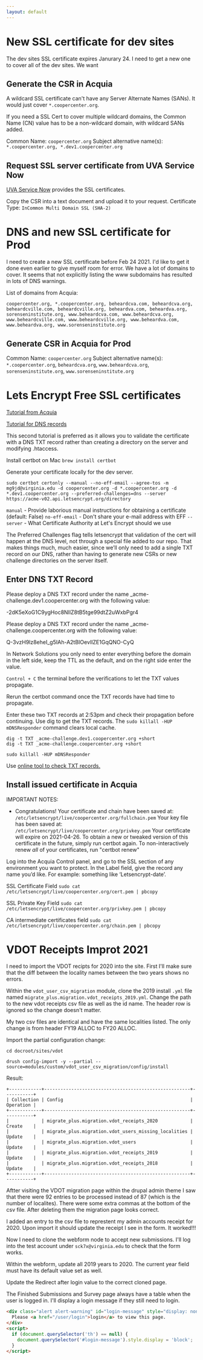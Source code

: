 ```yaml
---
layout: default
---
```


# New SSL certificate for dev sites

The dev sites SSL certificate expires Janurary 24. I need to get a new one to cover all of the dev sites. We want

## Generate the CSR in Acquia

A wildcard SSL certificate can't have any Server Alternate Names (SANs). It would just cover `*.coopercenter.org`.

If you need a SSL Cert to cover multiple wildcard domains, the Common Name (CN) value has to be a non-wildcard domain, with wildcard SANs added.

Common Name: `coopercenter.org`
Subject alternative name(s): `*.coopercenter.org, *.dev1.coopercenter.org`

## Request SSL server certificate from UVA Service Now

[UVA Service Now](https://virginia.service-now.com/its/?id=itsweb_kb_article&sys_id=a1be1813db7acb804f32fb671d961908) provides the SSL certificates.

Copy the CSR into a text document and upload it to your request.
Certificate Type: `InCommon Multi Domain SSL (SHA-2)`

# DNS and new SSL certificate for Prod

I need to create a new SSL certificate before Feb 24 2021. I'd like to get it done even earlier to give myself room for error. We have a lot of domains to cover. It seems that not explicitly listing the www subdomains has resulted in lots of DNS warnings.

List of domains from Acquia:

```
coopercenter.org, *.coopercenter.org, beheardcva.com, beheardcva.org, beheardcville.com, beheardcville.org, beheardva.com, beheardva.org, sorenseninstitute.org, www.beheardcva.com, www.beheardcva.org, www.beheardcville.com, www.beheardcville.org, www.beheardva.com, www.beheardva.org, www.sorenseninstitute.org
```

## Generate CSR in Acquia for Prod

Common Name: `coopercenter.org`
Subject alternative name(s): `*.coopercenter.org`, `beheardcva.org`, `www.beheardcva.org`, `sorenseninstitute.org`, `www.sorenseninstitute.org`

# Lets Encrypt Free SSL certificates

[Tutorial from Acquia](https://support.acquia.com/hc/en-us/articles/360009491013-Using-Let-s-Encrypt-SSL-on-Acquia-Cloud)

[Tutorial for DNS records](https://dev.acquia.com/blog/installing-lets-encrypt-wildcard-certificate-acquia-hosting)

This second tutorial is preferred as it allows you to validate the certificate with a DNS TXT record rather than creating a directory on the server and modifying .htaccess.

Install certbot on Mac `brew install certbot`

Generate your certificate locally for the dev server.

```
sudo certbot certonly --manual --no-eff-email --agree-tos -m mg9jd@virginia.edu -d coopercenter.org -d *.coopercenter.org -d *.dev1.coopercenter.org --preferred-challenges=dns --server https://acme-v02.api.letsencrypt.org/directory
```

`manual` - Provide laborious manual instructions for obtaining a certificate (default: False)
`no-eff-email` - Don't share your e-mail address with EFF
`--server` - What Certificate Authority at Let's Encrypt should we use

The Preferred Challenges flag tells letsencrypt that validation of the cert will happen at the DNS level, not through a special file added to our repo. That makes things much, much easier, since we’ll only need to add a single TXT record on our DNS, rather than having to generate new CSRs or new challenge directories on the server itself.

## Enter DNS TXT Record

Please deploy a DNS TXT record under the name
\_acme-challenge.dev1.coopercenter.org with the following value:

-2dK5eXoG1C9ygHoc8NIlZ8tB5tge99dtZ2uWxbPgr4

Please deploy a DNS TXT record under the name
\_acme-challenge.coopercenter.org with the following value:

Q-3vzH9lz8eheI_g5IAh-A2tBIOevIlZE1GqQNO-CyQ

In Network Solutions you only need to enter everything before the domain in the left side, keep the TTL as the default, and on the right side enter the value.

`Control + C` the terminal before the verifications to let the TXT values propagate.

Rerun the certbot command once the TXT records have had time to propagate.

Enter these two TXT records at 2:53pm and check their propagation before continuing. Use dig to get the TXT records. The `sudo killall -HUP mDNSResponder` command clears local cache.

```
dig -t TXT _acme-challenge.dev1.coopercenter.org +short
dig -t TXT _acme-challenge.coopercenter.org +short

sudo killall -HUP mDNSResponder
```

Use [online tool to check TXT records.](https://mxtoolbox.com/SuperTool.aspx?action=txt%3a_acme-challenge.coopercenter.org&run=toolpage)

## Install issued certificate in Acquia

IMPORTANT NOTES:

- Congratulations! Your certificate and chain have been saved at:
  `/etc/letsencrypt/live/coopercenter.org/fullchain.pem`
  Your key file has been saved at:
  `/etc/letsencrypt/live/coopercenter.org/privkey.pem`
  Your certificate will expire on 2021-04-26. To obtain a new or
  tweaked version of this certificate in the future, simply run
  certbot again. To non-interactively renew _all_ of your
  certificates, run "certbot renew"

Log into the Acquia Control panel, and go to the SSL section of any environment you want to protect. In the Label field, give the record any name you’d like. For example: something like ‘Letsencrypt-date’.

SSL Certificate Field
`sudo cat /etc/letsencrypt/live/coopercenter.org/cert.pem | pbcopy`

SSL Private Key Field
`sudo cat /etc/letsencrypt/live/coopercenter.org/privkey.pem | pbcopy`

CA intermediate certificates field
`sudo cat /etc/letsencrypt/live/coopercenter.org/chain.pem | pbcopy`

# VDOT Receipts Improt 2021

I need to import the VDOT recipts for 2020 into the site. First I'll make sure that the diff between the locality names between the two years shows no errors.

Within the `vdot_user_csv_migration` module, clone the 2019 install `.yml` file named `migrate_plus.migration.vdot_receipts_2019.yml`. Change the path to the new vdot receipts csv file as well as the id name. The header row is ignored so the change doesn't matter.

My two csv files are identical and have the same localities listed. The only change is from header FY19 ALLOC to FY20 ALLOC.

Import the partial configuration change:

```
cd docroot/sites/vdot

drush config-import -y --partial --source=modules/custom/vdot_user_csv_migration/config/install
```

Result:

```
+------------+------------------------------------------------------+-----------+
| Collection | Config                                               | Operation |
+------------+------------------------------------------------------+-----------+
|            | migrate_plus.migration.vdot_receipts_2020            | Create    |
|            | migrate_plus.migration.vdot_users_missing_localities | Update    |
|            | migrate_plus.migration.vdot_users                    | Update    |
|            | migrate_plus.migration.vdot_receipts_2019            | Update    |
|            | migrate_plus.migration.vdot_receipts_2018            | Update    |
+------------+------------------------------------------------------+-----------+
```

Aftter visiting the VDOT migration page within the drupal admin theme I saw that there were 92 entries to be processed instead of 87 (which is the number of localites). There were some extra commas at the bottom of the csv file. After deleting them the migration page looks correct.

I added an entry to the csv file to represtent my admin accounts receipt for 2020. Upon import it should update the receipt I see in the form. It worked!!!

Now I need to clone the webform node to accept new submissions. I'll log into the test account under `sck7x@virginia.edu` to check that the form works.

Within the webform, update all 2019 years to 2020. The current year field must have its default value set as well.

Update the Redirect after login value to the correct cloned page.

The Finished Submissions and Survey page always have a table when the user is logged in. I'll display a login message if they still need to login.

```html
<div class="alert alert-warning" id="login-message" style="display: none;">
  Please <a href="/user/login">login</a> to view this page.
</div>
<script>
  if (document.querySelector('th') == null) {
    document.querySelector('#login-message').style.display = 'block';
  }
</script>
```


